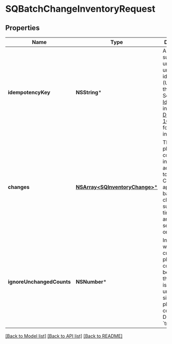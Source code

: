 # SQBatchChangeInventoryRequest

## Properties
Name | Type | Description | Notes
------------ | ------------- | ------------- | -------------
**idempotencyKey** | **NSString*** | A client-supplied, universally unique identifier (UUID) for the request.  See [Idempotency](https://developer.squareup.com/docs/build-basics/common-api-patterns/idempotency) in the [API Development 101](https://developer.squareup.com/docs/buildbasics) section for more information. | 
**changes** | [**NSArray&lt;SQInventoryChange&gt;***](SQInventoryChange.md) | The set of physical counts and inventory adjustments to be made. Changes are applied based on the client-supplied timestamp and may be sent out of order. | [optional] 
**ignoreUnchangedCounts** | **NSNumber*** | Indicates whether the current physical count should be ignored if the quantity is unchanged since the last physical count. Default: &#x60;true&#x60;. | [optional] 

[[Back to Model list]](../README.md#documentation-for-models) [[Back to API list]](../README.md#documentation-for-api-endpoints) [[Back to README]](../README.md)


